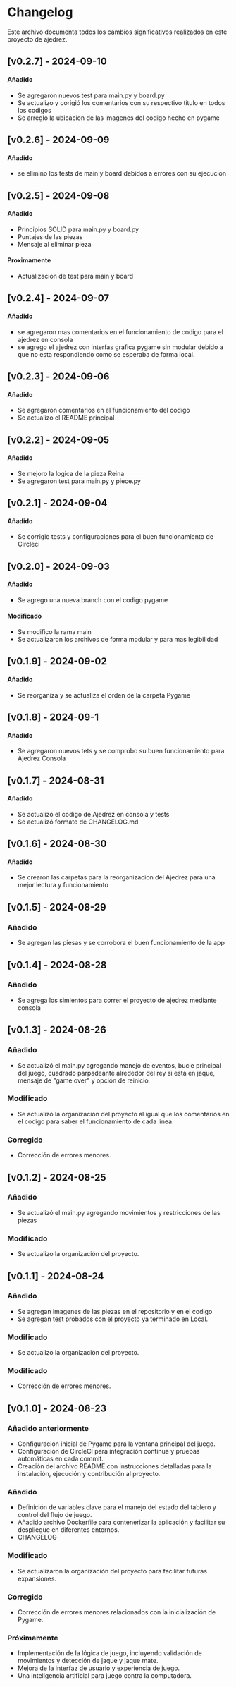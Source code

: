 # Changelog
Este archivo documenta todos los cambios significativos realizados en este proyecto de ajedrez.
## [v0.2.7] - 2024-09-10
#### Añadido
- Se agregaron nuevos test para main.py y board.py
- Se actualizo y corigió los comentarios con su respectivo titulo en todos los codigos
- Se arreglo la ubicacion de las imagenes del codigo hecho en pygame

## [v0.2.6] - 2024-09-09
#### Añadido
- se elimino los tests de main y board debidos a errores con su ejecucion 

## [v0.2.5] - 2024-09-08
#### Añadido
- Principios SOLID para main.py y board.py
- Puntajes de las piezas
- Mensaje al eliminar pieza

#### Proximamente
- Actualizacion de test para main y board

## [v0.2.4] - 2024-09-07
#### Añadido
- se agregaron mas comentarios en el funcionamiento de codigo para el ajedrez en consola
- se agrego el ajedrez con interfas grafica pygame sin modular debido a que no esta respondiendo como se esperaba de forma local.

## [v0.2.3] - 2024-09-06
#### Añadido

- Se agregaron comentarios en el funcionamiento del codigo
- Se actualizo el README principal

## [v0.2.2] - 2024-09-05
#### Añadido

- Se mejoro la logica de la pieza Reina
- Se agregaron test para main.py y piece.py

## [v0.2.1] - 2024-09-04
#### Añadido

- Se corrigio tests y configuraciones para el buen funcionamiento de Circleci

## [v0.2.0] - 2024-09-03
#### Añadido

- Se agrego una nueva branch con el codigo pygame

#### Modificado

- Se modifico la rama main
- Se actualizaron los archivos de forma modular y para mas legibilidad

## [v0.1.9] - 2024-09-02
#### Añadido
- Se reorganiza y se actualiza el orden de la carpeta Pygame

## [v0.1.8] - 2024-09-1
#### Añadido
- Se agregaron nuevos tets y se comprobo su buen funcionamiento para Ajedrez Consola

## [v0.1.7] - 2024-08-31
#### Añadido
- Se actualizó el codigo de Ajedrez en consola y tests
- Se actualizó formate de CHANGELOG.md

## [v0.1.6] - 2024-08-30
#### Añadido
- Se crearon las carpetas para la reorganizacion del Ajedrez para una mejor lectura y funcionamiento


## [v0.1.5] - 2024-08-29
### Añadido
- Se agregan las piesas y se corrobora el buen funcionamiento de la app

## [v0.1.4] - 2024-08-28
### Añadido
- Se agrega los simientos para correr el proyecto de ajedrez mediante consola


## [v0.1.3] - 2024-08-26
### Añadido
- Se actualizó el main.py agregando manejo de eventos, bucle principal del juego, cuadrado parpadeante alrededor del rey si está en jaque, mensaje de "game over" y opción de reinicio,

### Modificado
- Se actualizó la organización del proyecto al igual que los comentarios en el codigo para saber el funcionamiento de cada linea.

### Corregido
- Corrección de errores menores.

## [v0.1.2] - 2024-08-25
### Añadido
- Se actualizó el main.py agregando movimientos y restricciones de las piezas

### Modificado
- Se actualizo la organización del proyecto.

## [v0.1.1] - 2024-08-24

### Añadido
- Se agregan imagenes de las piezas en el repositorio y en el codigo
- Se agregan test probados con el proyecto ya terminado en Local.

### Modificado
- Se actualizo la organización del proyecto.

### Modificado
- Corrección de errores menores.


## [v0.1.0] - 2024-08-23

### Añadido anteriormente
- Configuración inicial de Pygame para la ventana principal del juego.
- Configuración de CircleCI para integración continua y pruebas automáticas en cada commit.
- Creación del archivo README con instrucciones detalladas para la instalación, ejecución y contribución al proyecto.

### Añadido
- Definición de variables clave para el manejo del estado del tablero y control del flujo de juego.
- Añadido archivo Dockerfile para contenerizar la aplicación y facilitar su despliegue en diferentes entornos.
- CHANGELOG

### Modificado
- Se actualizaron la organización del proyecto para facilitar futuras expansiones.

### Corregido
- Corrección de errores menores relacionados con la inicialización de Pygame.

### Próximamente
- Implementación de la lógica de juego, incluyendo validación de movimientos y detección de jaque y jaque mate.
- Mejora de la interfaz de usuario y experiencia de juego.
- Una inteligencia artificial para juego contra la computadora.
